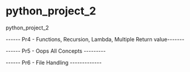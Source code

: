 # python_project_2
python_project_2

------ Pr4 - Functions, Recursion, Lambda, Multiple Return value-------


------ Pr5 - Oops All Concepts ---------


------ Pr6 - File Handling ------------- 
